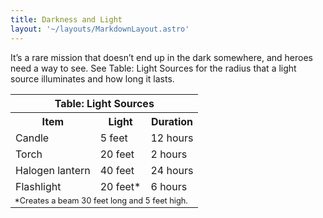 ```yaml
---
title: Darkness and Light
layout: '~/layouts/MarkdownLayout.astro'
---
```

It’s a rare mission that doesn’t end up in the dark somewhere, and heroes need
a way to see. See Table: Light Sources for the radius that a light source
illuminates and how long it lasts.


<table> <tr> <th colspan="3"> Table: Light Sources </th> </tr> <tr> <th> Item </th> <th> Light </th> <th> Duration </th> </tr> <tr> <td> Candle </td> <td> 5 feet </td> <td> 12 hours </td> </tr> <tr class="shaded"> <td> Torch </td> <td> 20 feet </td> <td> 2 hours </td> </tr> <tr> <td> Halogen lantern </td> <td> 40 feet </td> <td> 24 hours </td> </tr> <tr class="shaded"> <td> Flashlight </td> <td> 20 feet* </td> <td> 6 hours </td> </tr> <tr> <td colspan="3" style="font-size: .8em; text-align: left"> *Creates a beam 30 feet long and 5 feet high. </td> </tr> </table>



